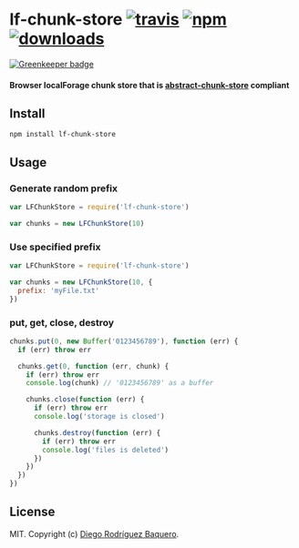 # lf-chunk-store [![travis][travis-image]][travis-url] [![npm][npm-image]][npm-url] [![downloads][downloads-image]][downloads-url]

[![Greenkeeper badge](https://badges.greenkeeper.io/DiegoRBaquero/lf-chunk-store.svg)](https://greenkeeper.io/)
                 
[travis-image]: https://img.shields.io/travis/DiegoRBaquero/lf-chunk-store.svg?style=flat
[travis-url]: https://travis-ci.org/DiegoRBaquero/lf-chunk-store
[npm-image]: https://img.shields.io/npm/v/lf-chunk-store.svg?style=flat
[npm-url]: https://npmjs.org/package/lf-chunk-store
[downloads-image]: https://img.shields.io/npm/dm/lf-chunk-store.svg?style=flat
[downloads-url]: https://npmjs.org/package/lf-chunk-store

#### Browser localForage chunk store that is [abstract-chunk-store](https://github.com/mafintosh/abstract-chunk-store) compliant

## Install

```
npm install lf-chunk-store
```

## Usage

### Generate random prefix

``` js
var LFChunkStore = require('lf-chunk-store')

var chunks = new LFChunkStore(10)
```

### Use specified prefix

``` js
var LFChunkStore = require('lf-chunk-store')

var chunks = new LFChunkStore(10, {
  prefix: 'myFile.txt'
})
```

### put, get, close, destroy

```js
chunks.put(0, new Buffer('0123456789'), function (err) {
  if (err) throw err

  chunks.get(0, function (err, chunk) {
    if (err) throw err
    console.log(chunk) // '0123456789' as a buffer

    chunks.close(function (err) {
      if (err) throw err
      console.log('storage is closed')

      chunks.destroy(function (err) {
        if (err) throw err
        console.log('files is deleted')
      })
    })
  })
})
```

## License

MIT. Copyright (c) [Diego Rodríguez Baquero](http://diegorbaquero.com).